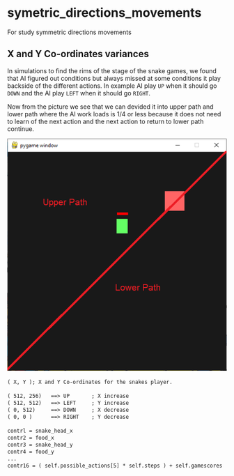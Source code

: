 # symetric_directions_movements
For study symmetric directions movements


## X and Y Co-ordinates variances ##

In simulations to find the rims of the stage of the snake games, we found that AI figured out conditions but always missed at some conditions it play backside of the different actions. In example AI play ```UP``` when it should go ```DOWN``` and the AI play ```LEFT``` when it should go ```RIGHT```. 

Now from the picture we see that we can devided it into upper path and lower path where the AI work loads is 1/4 or less because it does not need to learn of the next action and the next action to return to lower path continue. 

![Diagonos line](https://github.com/jkaewprateep/symetric_directions_movements/blob/main/97.png "Diagonos line")

```
( X, Y ); X and Y Co-ordinates for the snakes player.

( 512, 256)   ==> UP       ; X increase
( 512, 512)   ==> LEFT	   ; Y increase
( 0, 512)     ==> DOWN     ; X decrease
( 0, 0 )      ==> RIGHT    ; Y decrease

contrl = snake_head_x
contr2 = food_x
contr3 = snake_head_y
contr4 = food_y
...
contr16 = ( self.possible_actions[5] * self.steps ) + self.gamescores
```
